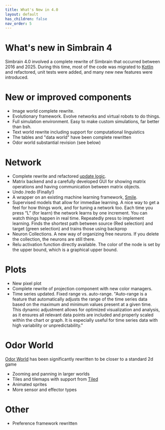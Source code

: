 ```yaml
---
title: What's New in 4.0
layout: default
has_children: false
nav_order: 5
---
```


# What's new in Simbrain 4

Simbrain 4.0 involved a complete rewrite of Simbrain that occurred between 2016 and 2025. During this time, most of the code was migrated to [Kotlin](https://kotlinlang.org/) and refactored, unit tests were added, and many new new features were introduced.

# New or improved components

* Image world complete rewrite.
* Evolutionary framework. Evolve networks and virtual robots to do things.
* Full simulation environment. Easy to make custom simulations, far better than bsh.
* Text world rewrite including support for computational linguistics 
* The tables and "data world" have been complete rewritten
* Odor world substantial revision (see below)

# Network

* Complete rewrite and refactored [update logic](network/updateLogic.html).
* Matrix backend and a carefully developed GUI for showing matrix operations and having communication between matrix objects.
* Undo /redo (Finally!)
* A wrapper on an existing machine learning framework, [Smile](https://haifengl.github.io/). 
* Supervised models that allow for immediae learning. A nice way to get a feel for how things work, and for tuning a network too. Each time you press “L” (for learn) the network learns by one increment. You can watch things happen in real time. Repeatedly press to implement learning. Finds the shortest path between source (Red selection) and target (green selection) and trains those using backprop
* Neuron Collections. A new way of organizing free neurons. If you delete the collection, the neurons are still there.
* Relu activation function directly available.  The color of the node is set by the upper bound, which is a graphical upper bound. 

# Plots

* New pixel plot
* Complete rewrite of projection component with new color managers.
* Time series updated. Fixed range vs. auto-range. "Auto-range is a feature that automatically adjusts the range of the time series data based on the maximum and minimum values present at a given time. This dynamic adjustment allows for optimized visualization and analysis, as it ensures all relevant data points are included and properly scaled within the chart or graph. It is especially useful for time series data with high variability or unpredictability."
    
# Odor World

[Odor World](worlds/odorworld.html) has been significantly rewritten to be closer to a standard 2d game

* Zooming and panning in larger worlds
* Tiles and tilemaps with support from [Tiled](https://www.mapeditor.org/) 
* Animated sprites
* More sensor and effector types 

# Other

* Preference framework rewritten
